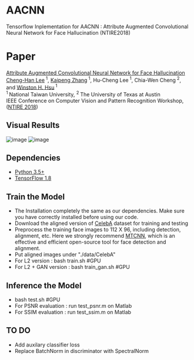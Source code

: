 # AACNN
Tensorflow Inplementation for AACNN : Attribute Augmented Convolutional Neural Network for Face Hallucination (NTIRE2018)
# Paper
[Attribute Augmented Convolutional Neural Network for Face Hallucination](http://openaccess.thecvf.com/content_cvpr_2018_workshops/papers/w13/Lee_Attribute_Augmented_Convolutional_CVPR_2018_paper.pdf) <br/>
[Cheng-Han Lee](https://github.com/steven413d)<sup> 1</sup>, [Kaipeng Zhang](http://kpzhang93.github.io/)<sup> 1</sup>, Hu-Cheng Lee<sup> 1</sup>, Chia-Wen Cheng<sup> 2</sup>, and [Winston H. Hsu](https://winstonhsu.info/)<sup> 1</sup>    <br/>
<sup>1 </sup>National Taiwan University, <sup>2 </sup>The University of Texas at Austin <br/>
IEEE Conference on Computer Vision and Pattern Recognition Workshop, ([NTIRE 2018](http://www.vision.ee.ethz.ch/ntire18/))
<br/>

## Visual Results
![image](https://github.com/steven413d/AACNN/blob/master/img/fig1.png)
![image](https://github.com/steven413d/AACNN/blob/master/img/fig2.png)
## Dependencies
* [Python 3.5+](https://www.continuum.io/downloads)
* [TensorFlow 1.8](https://www.tensorflow.org/)

## Train the Model
* The Installation completely the same as our dependencies. Make sure you have correctly installed before using our code.
* Download the aligned version of [CelebA](http://mmlab.ie.cuhk.edu.hk/projects/CelebA.html) dataset for training and testing
* Preprocess the training face images to 112 X 96, including detection, alignment, etc. Here we strongly recommend [MTCNN](https://github.com/kpzhang93/MTCNN_face_detection_alignment), which is an effective and efficient open-source tool for face detection and alignment.
* Put aligned images under "./data/CelebA"
* For L2 version : bash train.sh #GPU
* For L2 + GAN version :  bash train_gan.sh #GPU

## Inference the Model
* bash test.sh #GPU
* For PSNR evaluation : run test_psnr.m on Matlab
* For SSIM evaluation : run test_ssim.m on Matlab

## TO DO
* Add auxilary classifier loss
* Replace BatchNorm in discriminator with SpectralNorm
